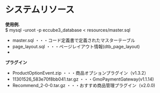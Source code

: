 # システムリソース

**使用例.**    
$ mysql -uroot -p eccube3_database < resources/master.sql

* master.sql ・・・コード定義書で定義されたマスターテーブル
* page_layout.sql ・・・ページレイアウト情報(dtb_page_layout)
*

**プラグイン**
* ProductOptionEvent.zip ・・・商品オプションプラグイン（v1.3.2）
* 11301526_583e70f8bb041.tar.gz ・・・GmoPaymentGateway(v1.1.14)
* Recommend_2-0-0.tar.gz ・・・おすすめ商品管理プラグイン（v2.0.0)
